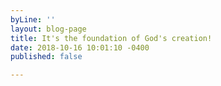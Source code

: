 ```yaml
---
byLine: ''
layout: blog-page
title: It's the foundation of God's creation!
date: 2018-10-16 10:01:10 -0400
published: false

---
```

